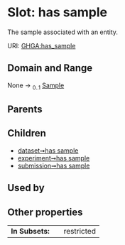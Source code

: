 
# Slot: has sample


The sample associated with an entity.

URI: [GHGA:has_sample](https://w3id.org/GHGA/has_sample)


## Domain and Range

None &#8594;  <sub>0..1</sub> [Sample](Sample.md)

## Parents


## Children

 *  [dataset➞has sample](dataset_has_sample.md)
 *  [experiment➞has sample](experiment_has_sample.md)
 *  [submission➞has sample](submission_has_sample.md)

## Used by


## Other properties

|  |  |  |
| --- | --- | --- |
| **In Subsets:** | | restricted |

